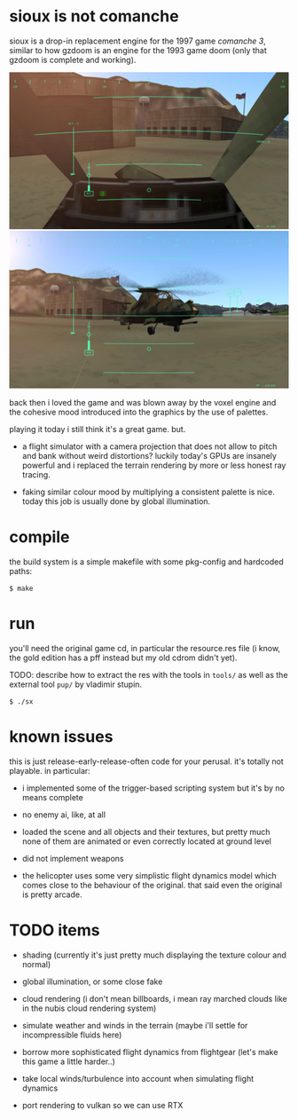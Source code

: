 # sioux is not comanche

sioux is a drop-in replacement engine for the 1997 game *comanche 3*, similar
to how gzdoom is an engine for the 1993 game doom (only that gzdoom is complete
and working).

![](screenshots/screenshot0.jpg)
![](screenshots/screenshot1.jpg)

back then i loved the game and was blown away by the voxel engine
and the cohesive mood introduced into the graphics by the use of
palettes.

playing it today i still think it's a great game. but.

* a flight simulator with a camera projection that does not allow to pitch and
  bank without weird distortions? luckily today's GPUs are insanely powerful and
  i replaced the terrain rendering by more or less honest ray tracing.

* faking similar colour mood by multiplying a consistent palette is nice.
  today this job is usually done by global illumination.

# compile

the build system is a simple makefile with some pkg-config and hardcoded paths:

```
$ make
```


# run

you'll need the original game cd, in particular the resource.res file (i know,
the gold edition has a pff instead but my old cdrom didn't yet).

TODO: describe how to extract the res with the tools in ```tools/``` as
well as the external tool ```pup/``` by vladimir stupin.

```
$ ./sx
```

# known issues

this is just release-early-release-often code for your perusal. it's totally
not playable. in particular:

* i implemented some of the trigger-based scripting system but it's by no means complete

* no enemy ai, like, at all

* loaded the scene and all objects and their textures, but pretty much none of
them are animated or even correctly located at ground level

* did not implement weapons

* the helicopter uses some very simplistic flight dynamics model which comes
close to the behaviour of the original. that said even the
original is pretty arcade.


# TODO items

* shading (currently it's just pretty much displaying the texture colour and normal)

* global illumination, or some close fake

* cloud rendering (i don't mean billboards, i mean ray marched clouds like in the nubis cloud rendering system)

* simulate weather and winds in the terrain (maybe i'll settle for incompressible fluids here)

* borrow more sophisticated flight dynamics from flightgear (let's make this game a little harder..)

* take local winds/turbulence into account when simulating flight dynamics

* port rendering to vulkan so we can use RTX


